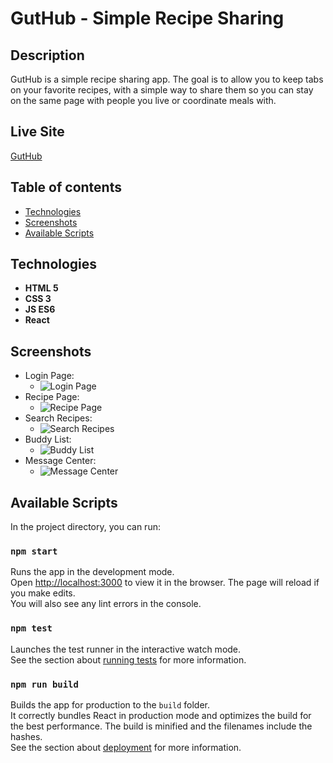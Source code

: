 # GutHub - Simple Recipe Sharing

## Description

GutHub is a simple recipe sharing app. The goal is to allow you to keep tabs on your favorite recipes, with a simple way to share them so you can stay on the same page with people you live or coordinate meals with.


## Live Site
[GutHub](https://gut-hub.vercel.app/)

## Table of contents

*  [Technologies](#technologies)
*  [Screenshots](#screenshots)
*  [Available Scripts](#available-scripts)

## Technologies
- **HTML 5**
- **CSS 3**
- **JS ES6** 
- **React**


## Screenshots
- Login Page:
  - ![Login Page](https://user-images.githubusercontent.com/68138888/102182450-50f38180-3e7a-11eb-9e74-03f1dd777f84.png)
- Recipe Page:
  - ![Recipe Page](https://user-images.githubusercontent.com/68138888/102182487-6072ca80-3e7a-11eb-88ea-7bc3a8168a8b.png)
- Search Recipes:
  - ![Search Recipes](https://user-images.githubusercontent.com/68138888/102182516-6d8fb980-3e7a-11eb-9335-c6e8e57f87c0.png)
- Buddy List:
  - ![Buddy List](https://user-images.githubusercontent.com/68138888/102182882-fe669500-3e7a-11eb-9499-727b4aa4da37.png)
- Message Center:
  - ![Message Center](https://user-images.githubusercontent.com/68138888/102182594-85ffd400-3e7a-11eb-99a9-f477a38d0af9.png)

## Available Scripts
In the project directory, you can run:
### `npm start`
Runs the app in the development mode.<br />
Open [http://localhost:3000](http://localhost:3000) to view it in the browser.
The page will reload if you make edits.<br />
You will also see any lint errors in the console.
### `npm test`
Launches the test runner in the interactive watch mode.<br />
See the section about [running tests](https://facebook.github.io/create-react-app/docs/running-tests) for more information.
### `npm run build`
Builds the app for production to the `build` folder.<br />
It correctly bundles React in production mode and optimizes the build for the best performance.
The build is minified and the filenames include the hashes.<br />
See the section about [deployment](https://facebook.github.io/create-react-app/docs/deployment) for more information.